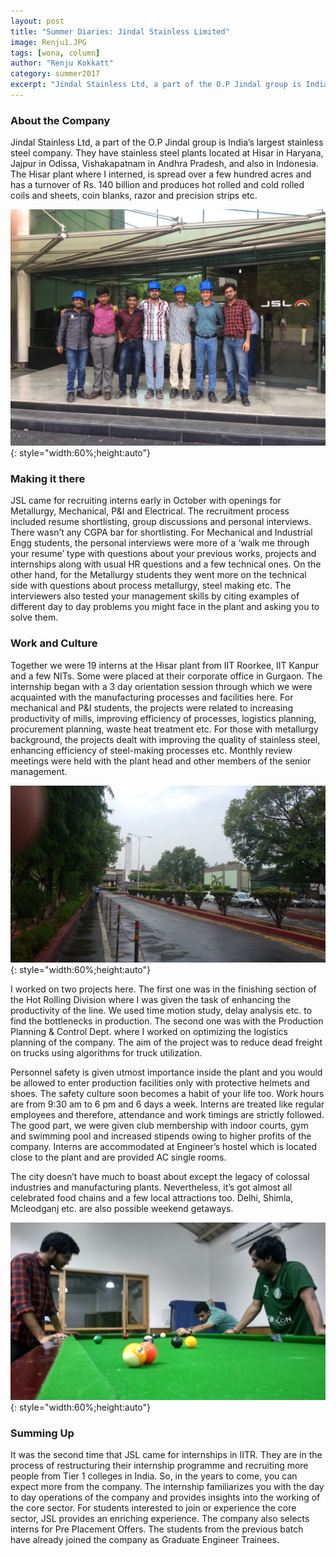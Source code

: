 ```yaml
---
layout: post
title: "Summer Diaries: Jindal Stainless Limited"
image: Renju1.JPG
tags: [wona, column]
author: "Renju Kokkatt"
category: summer2017 
excerpt: "Jindal Stainless Ltd, a part of the O.P Jindal group is India’s largest stainless steel company. They have stainless steel plants located at Hisar in Haryana, Jajpur in  Odissa, Vishakapatnam in Andhra Pradesh, and also in Indonesia."
---
```


### About the Company

Jindal Stainless Ltd, a part of the O.P Jindal group is India’s largest stainless steel company. They have stainless steel plants located at Hisar in Haryana, Jajpur in  Odissa, Vishakapatnam in Andhra Pradesh, and also in Indonesia.  The Hisar plant where I interned, is spread over a few hundred acres and has a turnover of Rs. 140 billion and produces hot rolled and cold rolled coils and sheets,  coin blanks, razor and precision strips etc. 

![pic2](/images/posts/Renju2.JPG){: style="width:60%;height:auto"}

### Making it there

JSL came for recruiting interns early in October with openings for Metallurgy, Mechanical, P&I and Electrical. The recruitment process included resume shortlisting, group discussions and personal interviews. There wasn’t any CGPA bar for shortlisting. For Mechanical and Industrial Engg students, the personal interviews were more of a ‘walk me through your resume’ type with questions about your previous works, projects and internships along with usual HR questions and a few technical ones. On the other hand, for the Metallurgy students they went more on the technical side with questions about process metallurgy, steel making etc. The interviewers also tested your management skills by citing examples of different day to day problems you might face in the plant and asking you to solve them. 

### Work and Culture

Together we were 19 interns at the Hisar plant from IIT Roorkee, IIT Kanpur and a few NITs. Some were placed at their corporate office in Gurgaon. The internship began with a 3 day orientation session through which we were acquainted with the manufacturing processes and facilities here. For mechanical and P&I students, the projects were related to increasing productivity of mills, improving efficiency of processes, logistics planning, procurement planning, waste heat treatment etc.  For those with metallurgy background, the projects dealt with improving the quality of stainless steel, enhancing efficiency of steel-making processes etc.  Monthly review meetings were held with the plant head and other members of the senior management.  

![pic3](/images/posts/Renju3.jpg){: style="width:60%;height:auto"}

I worked on two projects here. The first one was in the finishing section of the Hot Rolling Division where I was given the task of enhancing the productivity of the line. We used time motion study, delay analysis etc. to find the bottlenecks in production. The second one was with the Production Planning & Control Dept. where I worked on optimizing the logistics planning of the company. The aim of the project was to reduce dead freight on trucks using algorithms for truck utilization. 

Personnel safety is given utmost importance inside the plant and you would be allowed to enter production facilities only with protective helmets and shoes. The safety culture soon becomes a habit of your life too. Work hours are from 9:30 am to 6 pm and 6 days a week. Interns are treated like regular employees and therefore, attendance and work timings are strictly followed. The good part, we were given club membership with indoor courts, gym and swimming pool and increased stipends owing to higher profits of the company. Interns are accommodated at Engineer’s hostel which is located close to the plant and are provided AC single rooms.

The city doesn’t have much to boast about except the legacy of colossal industries and manufacturing plants. Nevertheless, it’s got almost all celebrated food chains and a few local attractions too.  Delhi, Shimla, Mcleodganj etc. are also possible weekend getaways.  

![pic4](/images/posts/Renju4.jpg){: style="width:60%;height:auto"}

### Summing Up

It was the second time that JSL came for internships in IITR. They are in the process of restructuring their internship programme and recruiting more people from Tier 1 colleges in India. So, in the years to come, you can expect more from the company.  The internship familiarizes you with the day to day operations of the company and provides insights into the working of the core sector. For students interested to join or experience the core sector, JSL provides an enriching experience. The company also selects interns for Pre Placement Offers. The students from the previous batch have already joined the company as Graduate Engineer Trainees.